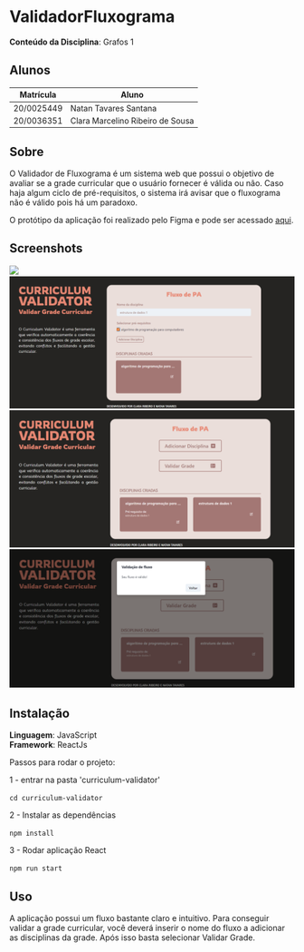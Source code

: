 # ValidadorFluxograma

**Conteúdo da Disciplina**: Grafos 1<br>

## Alunos
|Matrícula | Aluno |
| -- | -- |
| 20/0025449  |  Natan Tavares Santana |
| 20/0036351  |  Clara Marcelino Ribeiro de Sousa |

## Sobre 
O Validador de Fluxograma é um sistema web que possui o objetivo de avaliar se a grade curricular que o usuário fornecer é válida ou não. Caso haja algum ciclo de pré-requisitos, o sistema irá avisar que o fluxograma não é válido pois há um paradoxo.

O protótipo da aplicação foi realizado pelo Figma e pode ser acessado [aqui](https://www.figma.com/proto/gir2PsBWd8JVqQi1xqW2YH/CurriculumValidator?type=design&node-id=5-3&t=y7xUuQouCkwMrvjU-1&scaling=scale-down&page-id=0%3A1&mode=design).

## Screenshots
<img src="https://j.gifs.com/r2r0xk.gif"><br/>
<img src="./assets/addDisciplina.png"><br/>
<img src="./assets/disciplinas.png"><br/>
<img src="./assets/validacao.png"><br/>

## Instalação 
**Linguagem**: JavaScript<br>
**Framework**: ReactJs<br>

Passos para rodar o projeto:

1 - entrar na pasta 'curriculum-validator'

```cd curriculum-validator ```

2 - Instalar as dependências

```npm install ```

3 - Rodar aplicação React

```npm run start ```

## Uso 
A aplicação possui um fluxo bastante claro e intuitivo. Para conseguir validar a grade curricular, você deverá inserir o nome do fluxo a adicionar as disciplinas da grade. Após isso basta selecionar Validar Grade.




